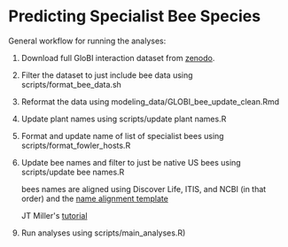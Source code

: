 # Predicting Specialist Bee Species

General workflow for running the analyses:

1. Download full GloBI interaction dataset from [zenodo](https://zenodo.org/record/7348355#.Y5owy-zMIcQ).
2. Filter the dataset to just include bee data using scripts/format_bee_data.sh
3. Reformat the data using modeling_data/GLOBI_bee_update_clean.Rmd
4. Update plant names using scripts/update plant names.R
5. Format and update name of list of specialist bees using scripts/format_fowler_hosts.R
6. Update bee names and filter to just be native US bees using scripts/update bee names.R 

   bees names are aligned using Discover Life, ITIS, and NCBI (in that order) and the [name alignment template](https://github.com/globalbioticinteractions/name-alignment-template)

    JT Miller's [tutorial](https://big-bee-network.github.io/name-alignment-workshop/04-name-alignment/index.html)


9) Run analyses using scripts/main_analyses.R)
